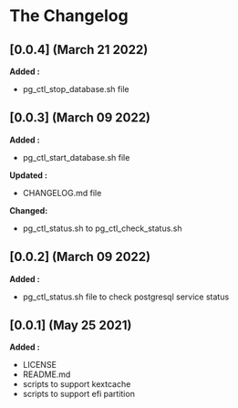 # The Changelog

## [0.0.4] (March 21 2022)

**Added :**

- pg_ctl_stop_database.sh file 

## [0.0.3] (March 09 2022)

**Added :**

- pg_ctl_start_database.sh file 

**Updated :**

- CHANGELOG.md file 

**Changed:**

- pg_ctl_status.sh to pg_ctl_check_status.sh 

## [0.0.2] (March 09 2022)

**Added :**

- pg_ctl_status.sh file to check postgresql service status

## [0.0.1] (May 25 2021)

**Added :**

- LICENSE
- README.md
- scripts to support kextcache
- scripts to support efi partition

